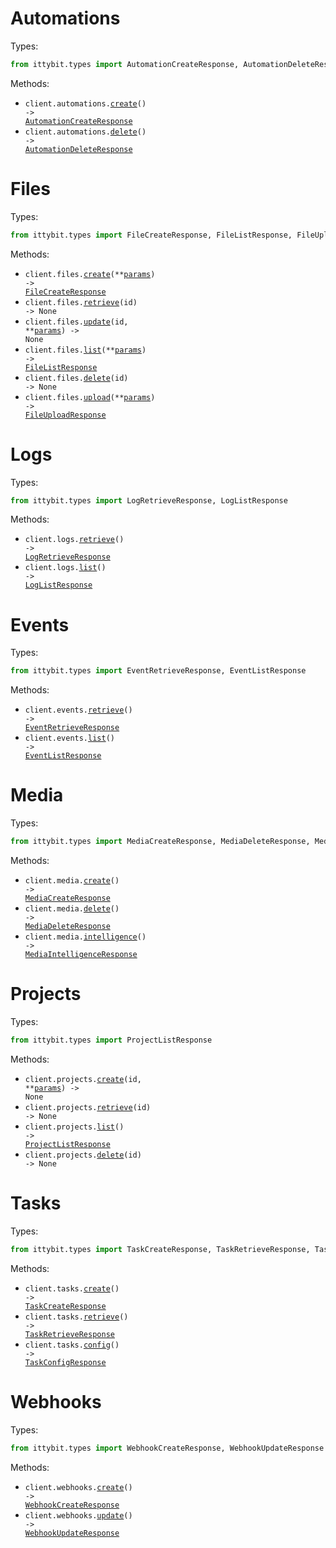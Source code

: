 # Automations

Types:

```python
from ittybit.types import AutomationCreateResponse, AutomationDeleteResponse
```

Methods:

- <code title="post /automations">client.automations.<a href="./src/ittybit/resources/automations.py">create</a>() -> <a href="./src/ittybit/types/automation_create_response.py">AutomationCreateResponse</a></code>
- <code title="delete /automations/:id">client.automations.<a href="./src/ittybit/resources/automations.py">delete</a>() -> <a href="./src/ittybit/types/automation_delete_response.py">AutomationDeleteResponse</a></code>

# Files

Types:

```python
from ittybit.types import FileCreateResponse, FileListResponse, FileUploadResponse
```

Methods:

- <code title="post /files">client.files.<a href="./src/ittybit/resources/files.py">create</a>(\*\*<a href="src/ittybit/types/file_create_params.py">params</a>) -> <a href="./src/ittybit/types/file_create_response.py">FileCreateResponse</a></code>
- <code title="get /files/{id}">client.files.<a href="./src/ittybit/resources/files.py">retrieve</a>(id) -> None</code>
- <code title="put /files/{id}">client.files.<a href="./src/ittybit/resources/files.py">update</a>(id, \*\*<a href="src/ittybit/types/file_update_params.py">params</a>) -> None</code>
- <code title="get /files">client.files.<a href="./src/ittybit/resources/files.py">list</a>(\*\*<a href="src/ittybit/types/file_list_params.py">params</a>) -> <a href="./src/ittybit/types/file_list_response.py">FileListResponse</a></code>
- <code title="delete /files/{id}">client.files.<a href="./src/ittybit/resources/files.py">delete</a>(id) -> None</code>
- <code title="put /files/upload">client.files.<a href="./src/ittybit/resources/files.py">upload</a>(\*\*<a href="src/ittybit/types/file_upload_params.py">params</a>) -> <a href="./src/ittybit/types/file_upload_response.py">FileUploadResponse</a></code>

# Logs

Types:

```python
from ittybit.types import LogRetrieveResponse, LogListResponse
```

Methods:

- <code title="get /logs/:id">client.logs.<a href="./src/ittybit/resources/logs.py">retrieve</a>() -> <a href="./src/ittybit/types/log_retrieve_response.py">LogRetrieveResponse</a></code>
- <code title="get /logs">client.logs.<a href="./src/ittybit/resources/logs.py">list</a>() -> <a href="./src/ittybit/types/log_list_response.py">LogListResponse</a></code>

# Events

Types:

```python
from ittybit.types import EventRetrieveResponse, EventListResponse
```

Methods:

- <code title="get /events/:id">client.events.<a href="./src/ittybit/resources/events.py">retrieve</a>() -> <a href="./src/ittybit/types/event_retrieve_response.py">EventRetrieveResponse</a></code>
- <code title="get /events">client.events.<a href="./src/ittybit/resources/events.py">list</a>() -> <a href="./src/ittybit/types/event_list_response.py">EventListResponse</a></code>

# Media

Types:

```python
from ittybit.types import MediaCreateResponse, MediaDeleteResponse, MediaIntelligenceResponse
```

Methods:

- <code title="post /media">client.media.<a href="./src/ittybit/resources/media.py">create</a>() -> <a href="./src/ittybit/types/media_create_response.py">MediaCreateResponse</a></code>
- <code title="delete /media/:id">client.media.<a href="./src/ittybit/resources/media.py">delete</a>() -> <a href="./src/ittybit/types/media_delete_response.py">MediaDeleteResponse</a></code>
- <code title="get /media/:id/intelligence">client.media.<a href="./src/ittybit/resources/media.py">intelligence</a>() -> <a href="./src/ittybit/types/media_intelligence_response.py">MediaIntelligenceResponse</a></code>

# Projects

Types:

```python
from ittybit.types import ProjectListResponse
```

Methods:

- <code title="post /projects/{id}">client.projects.<a href="./src/ittybit/resources/projects.py">create</a>(id, \*\*<a href="src/ittybit/types/project_create_params.py">params</a>) -> None</code>
- <code title="get /projects/{id}">client.projects.<a href="./src/ittybit/resources/projects.py">retrieve</a>(id) -> None</code>
- <code title="get /projects">client.projects.<a href="./src/ittybit/resources/projects.py">list</a>() -> <a href="./src/ittybit/types/project_list_response.py">ProjectListResponse</a></code>
- <code title="delete /projects/{id}">client.projects.<a href="./src/ittybit/resources/projects.py">delete</a>(id) -> None</code>

# Tasks

Types:

```python
from ittybit.types import TaskCreateResponse, TaskRetrieveResponse, TaskConfigResponse
```

Methods:

- <code title="post /tasks">client.tasks.<a href="./src/ittybit/resources/tasks.py">create</a>() -> <a href="./src/ittybit/types/task_create_response.py">TaskCreateResponse</a></code>
- <code title="get /tasks/:id">client.tasks.<a href="./src/ittybit/resources/tasks.py">retrieve</a>() -> <a href="./src/ittybit/types/task_retrieve_response.py">TaskRetrieveResponse</a></code>
- <code title="get /tasks/config">client.tasks.<a href="./src/ittybit/resources/tasks.py">config</a>() -> <a href="./src/ittybit/types/task_config_response.py">TaskConfigResponse</a></code>

# Webhooks

Types:

```python
from ittybit.types import WebhookCreateResponse, WebhookUpdateResponse
```

Methods:

- <code title="post /webhooks">client.webhooks.<a href="./src/ittybit/resources/webhooks.py">create</a>() -> <a href="./src/ittybit/types/webhook_create_response.py">WebhookCreateResponse</a></code>
- <code title="patch /webhooks/:id">client.webhooks.<a href="./src/ittybit/resources/webhooks.py">update</a>() -> <a href="./src/ittybit/types/webhook_update_response.py">WebhookUpdateResponse</a></code>
